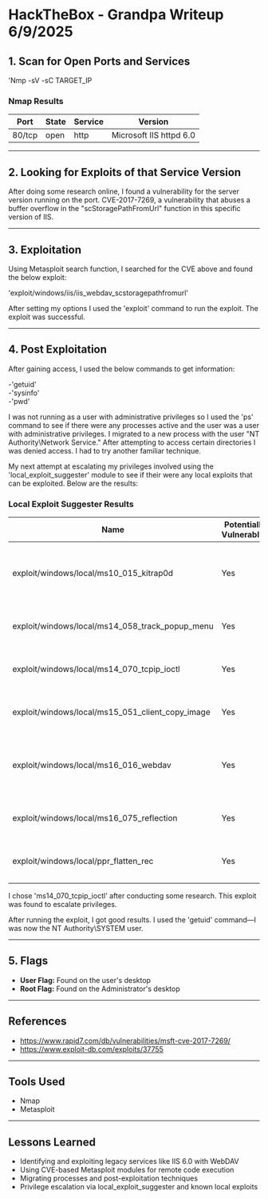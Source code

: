 # HackTheBox - Grandpa Writeup 6/9/2025

## 1. Scan for Open Ports and Services

'Nmp -sV -sC TARGET_IP

### Nmap Results

| Port   | State | Service | Version               |
|--------|-------|---------|------------------------|
| 80/tcp | open  | http    | Microsoft IIS httpd 6.0 |

---

## 2. Looking for Exploits of that Service Version

After doing some research online, I found a vulnerability for the server version running on the port. CVE-2017-7269, a vulnerability that abuses a buffer overflow in the "scStoragePathFromUrl" function in this specific version of IIS.

---

## 3. Exploitation

Using Metasploit search function, I searched for the CVE above and found the below exploit:

'exploit/windows/iis/iis_webdav_scstoragepathfromurl'

After setting my options I used the 'exploit' command to run the exploit. The exploit was successful.

---

## 4. Post Exploitation

After gaining access, I used the below commands to get information:

-'getuid'  
-'sysinfo'  
-'pwd'  

I was not running as a user with administrative privileges so I used the 'ps' command to see if there were any processes active and the user was a user with administrative privileges. I migrated to a new process with the user "NT Authority\Network Service." After attempting to access certain directories I was denied access. I had to try another familiar technique.

My next attempt at escalating my privileges involved using the 'local_exploit_suggester' module to see if their were any local exploits that can be exploited. Below are the results:

### Local Exploit Suggester Results

| Name                                                   | Potentially Vulnerable? | Check Result                                     |
|--------------------------------------------------------|--------------------------|--------------------------------------------------|
| exploit/windows/local/ms10_015_kitrap0d                | Yes                      | The service is running, but could not be validated |
| exploit/windows/local/ms14_058_track_popup_menu        | Yes                      | The target appears to be vulnerable               |
| exploit/windows/local/ms14_070_tcpip_ioctl             | Yes                      | The target appears to be vulnerable               |
| exploit/windows/local/ms15_051_client_copy_image       | Yes                      | The target appears to be vulnerable               |
| exploit/windows/local/ms16_016_webdav                  | Yes                      | The service is running, but could not be validated |
| exploit/windows/local/ms16_075_reflection              | Yes                      | The target appears to be vulnerable               |
| exploit/windows/local/ppr_flatten_rec                  | Yes                      | The target appears to be vulnerable               |

I chose 'ms14_070_tcpip_ioctl' after conducting some research. This exploit was found to escalate privileges.

After running the exploit, I got good results. I used the 'getuid' command—I was now the NT Authority\SYSTEM user.

---

## 5. Flags

- **User Flag:** Found on the user's desktop  
- **Root Flag:** Found on the Administrator's desktop

---
## References

- https://www.rapid7.com/db/vulnerabilities/msft-cve-2017-7269/
- https://www.exploit-db.com/exploits/37755

---

## Tools Used

- Nmap  
- Metasploit

---

## Lessons Learned

- Identifying and exploiting legacy services like IIS 6.0 with WebDAV  
- Using CVE-based Metasploit modules for remote code execution  
- Migrating processes and post-exploitation techniques  
- Privilege escalation via local_exploit_suggester and known local exploits  
